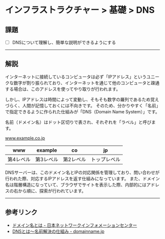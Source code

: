 # インフラストラクチャー > 基礎 > DNS

## 課題

- [ ] DNSについて理解し、簡単な説明ができるようにする

---

## 解説

インターネットに接続しているコンピュータは必ず「IPアドレス」というユニークな数字が割り振られており、インターネットを通じて他のコンピュータと疎通する場合は、このアドレスを使ってやり取りが行われます。

しかし、IPアドレスは時間によって変動し、そもそも数字の羅列であるため覚えづらく、人間が記憶しておくには不向きです。
そのため、分かりやすく「名前」で指定できるように作られた仕組みが「DNS（Domain Name System）」です。

名前（ドメイン名）はドット区切りで表され、それぞれを「ラベル」と呼びます。

www.example.co.jp

| www | example | co | jp |
|:-:|:-:|:-:|:-:|
|第4レベル|第3レベル|第2レベル|トップレベル|


DNSサーバーは、このドメイン名とIPの対応関係を管理しており、問い合わせが行われた際、対応するIPアドレスを返す仕組みになっています。
また、ドメイン名は階層構造になっていて、ブラウザでサイトを表示した際、内部的にはアドレスの右から順に、探索が行われています。

---

## 参考リンク

- [ドメイン名とは - 日本ネットワークインフォメーションセンター](https://www.nic.ad.jp/ja/dom/system.html)
- [DNSとは～名前解決の仕組み - domainname.jp](http://domainname.jp/report/dns.html)